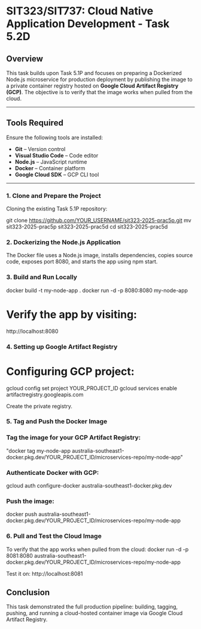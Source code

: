 # SIT323/SIT737: Cloud Native Application Development - Task 5.2D

## Overview

This task builds upon Task 5.1P and focuses on preparing a Dockerized Node.js microservice for production deployment by publishing the image to a private container registry hosted on **Google Cloud Artifact Registry (GCP)**. The objective is to verify that the image works when pulled from the cloud.

---

## Tools Required

Ensure the following tools are installed:

- **Git** – Version control
- **Visual Studio Code** – Code editor 
- **Node.js** – JavaScript runtime
- **Docker** – Container platform 
- **Google Cloud SDK** – GCP CLI tool 

---

### 1. Clone and Prepare the Project

Cloning the existing Task 5.1P repository:

git clone https://github.com/YOUR_USERNAME/sit323-2025-prac5p.git
mv sit323-2025-prac5p sit323-2025-prac5d
cd sit323-2025-prac5d 


### 2. Dockerizing the Node.js Application

The Docker file uses a Node.js image, installs dependencies, copies source code, exposes port 8080, and starts the app using npm start.


### 3. Build and Run Locally

docker build -t my-node-app .
docker run -d -p 8080:8080 my-node-app

# Verify the app by visiting:
http://localhost:8080

### 4. Setting up Google Artifact Registry

# Configuring GCP project:

gcloud config set project YOUR_PROJECT_ID
gcloud services enable artifactregistry.googleapis.com

Create the private registry.

### 5. Tag and Push the Docker Image

### Tag the image for your GCP Artifact Registry:

"docker tag my-node-app australia-southeast1-docker.pkg.dev/YOUR_PROJECT_ID/microservices-repo/my-node-app"

### Authenticate Docker with GCP:

gcloud auth configure-docker australia-southeast1-docker.pkg.dev

### Push the image:

docker push australia-southeast1-docker.pkg.dev/YOUR_PROJECT_ID/microservices-repo/my-node-app

### 6. Pull and Test the Cloud Image

To verify that the app works when pulled from the cloud:
docker run -d -p 8081:8080 australia-southeast1-docker.pkg.dev/YOUR_PROJECT_ID/microservices-repo/my-node-app

Test it on: http://localhost:8081

## Conclusion

This task demonstrated the full production pipeline: building, tagging, pushing, and running a cloud-hosted container image via Google Cloud Artifact Registry. 

